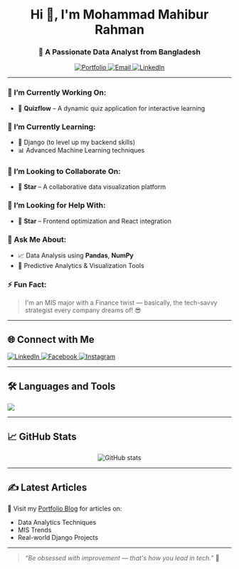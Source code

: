 <h1 align="center">Hi 👋, I'm Mohammad Mahibur Rahman</h1>
<h3 align="center">🚀 A Passionate Data Analyst from Bangladesh</h3>

<p align="center">
  <a href="https://rehmanpranto.github.io/Portfolio/" target="_blank">
    <img src="https://img.shields.io/badge/Portfolio-Visit-blue?style=for-the-badge&logo=github" alt="Portfolio" />
  </a>
  <a href="mailto:rehmanpranto@gmail.com">
    <img src="https://img.shields.io/badge/Email-Contact%20Me-red?style=for-the-badge&logo=gmail&logoColor=white" alt="Email" />
  </a>
  <a href="https://www.linkedin.com/in/mohammad-mahibur-rahman-8b2947124/" target="_blank">
    <img src="https://img.shields.io/badge/LinkedIn-Connect-blue?style=for-the-badge&logo=linkedin" alt="LinkedIn" />
  </a>
</p>

---

### 🔭 I’m Currently Working On:
- 🚧 **Quizflow** – A dynamic quiz application for interactive learning

### 🌱 I’m Currently Learning:
- 🧠 Django (to level up my backend skills)
- 📊 Advanced Machine Learning techniques

### 👯 I’m Looking to Collaborate On:
- 🤝 **Star** – A collaborative data visualization platform

### 🤔 I’m Looking for Help With:
- 🌟 **Star** – Frontend optimization and React integration

### 💬 Ask Me About:
- 📈 Data Analysis using **Pandas**, **NumPy**
- 🧠 Predictive Analytics & Visualization Tools

### ⚡ Fun Fact:
> I'm an MIS major with a Finance twist — basically, the tech-savvy strategist every company dreams of! 😎

---

## 🌐 Connect with Me

<p align="left">
  <a href="https://www.linkedin.com/in/mohammad-mahibur-rahman-8b2947124/" target="_blank">
    <img src="https://img.shields.io/badge/LinkedIn-Profile-blue?style=flat&logo=linkedin" alt="LinkedIn" />
  </a>
  <a href="https://www.facebook.com/mahi.bur.18/" target="_blank">
    <img src="https://img.shields.io/badge/Facebook-Profile-1877F2?style=flat&logo=facebook&logoColor=white" alt="Facebook" />
  </a>
  <a href="https://www.instagram.com/lifewithpranto/" target="_blank">
    <img src="https://img.shields.io/badge/Instagram-Profile-E4405F?style=flat&logo=instagram&logoColor=white" alt="Instagram" />
  </a>
</p>

---

## 🛠️ Languages and Tools

<p align="left">
  <img src="https://skillicons.dev/icons?i=python,django,flask,react,js,ts,nextjs,nodejs,nestjs,html,css,mysql,postgresql,mongodb,git,linux,figma,tensorflow,pytorch,seaborn,pandas,opencv" />
</p>

---

## 📈 GitHub Stats

<p align="center">
  <img src="https://github-readme-stats.vercel.app/api?username=Pranto1959&show_icons=true&theme=tokyonight" alt="GitHub stats" />
</p>

---

## ✍️ Latest Articles
📄 Visit my [Portfolio Blog](https://rehmanpranto.github.io/Portfolio/) for articles on:
- Data Analytics Techniques
- MIS Trends
- Real-world Django Projects

---

> _“Be obsessed with improvement — that's how you lead in tech.”_ 🚀

